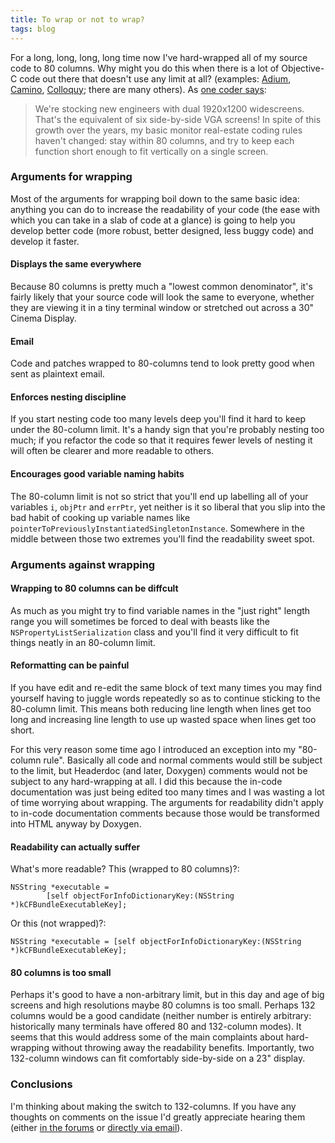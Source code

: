 ```yaml
---
title: To wrap or not to wrap?
tags: blog
---
```


For a long, long, long, long time now I've hard-wrapped all of my source code to 80 columns. Why might you do this when there is a lot of Objective-C code out there that doesn't use any limit at all? (examples: [Adium](http://trac.adiumx.com/browser/trunk/), [Camino](http://bonsai.mozilla.org/rview.cgi?dir=mozilla/camino&cvsroot=/cvsroot&module=default), [Colloquy](http://project.colloquy.info/trac/browser/trunk); there are many others). As [one coder says](http://www.sowbug.org/mt/archives/000192.html):

> We're stocking new engineers with dual 1920x1200 widescreens. That's the equivalent of six side-by-side VGA screens! In spite of this growth over the years, my basic monitor real-estate coding rules haven't changed: stay within 80 columns, and try to keep each function short enough to fit vertically on a single screen.

### Arguments for wrapping

Most of the arguments for wrapping boil down to the same basic idea: anything you can do to increase the readability of your code (the ease with which you can take in a slab of code at a glance) is going to help you develop better code (more robust, better designed, less buggy code) and develop it faster.

#### Displays the same everywhere

Because 80 columns is pretty much a "lowest common denominator", it's fairly likely that your source code will look the same to everyone, whether they are viewing it in a tiny terminal window or stretched out across a 30" Cinema Display.

#### Email

Code and patches wrapped to 80-columns tend to look pretty good when sent as plaintext email.

#### Enforces nesting discipline

If you start nesting code too many levels deep you'll find it hard to keep under the 80-column limit. It's a handy sign that you're probably nesting too much; if you refactor the code so that it requires fewer levels of nesting it will often be clearer and more readable to others.

#### Encourages good variable naming habits

The 80-column limit is not so strict that you'll end up labelling all of your variables `i`, `objPtr` and `errPtr`, yet neither is it so liberal that you slip into the bad habit of cooking up variable names like `pointerToPreviouslyInstantiatedSingletonInstance`. Somewhere in the middle between those two extremes you'll find the readability sweet spot.

### Arguments against wrapping

#### Wrapping to 80 columns can be diffcult

As much as you might try to find variable names in the "just right" length range you will sometimes be forced to deal with beasts like the `NSPropertyListSerialization` class and you'll find it very difficult to fit things neatly in an 80-column limit.

#### Reformatting can be painful

If you have edit and re-edit the same block of text many times you may find yourself having to juggle words repeatedly so as to continue sticking to the 80-column limit. This means both reducing line length when lines get too long and increasing line length to use up wasted space when lines get too short.

For this very reason some time ago I introduced an exception into my "80-column rule". Basically all code and normal comments would still be subject to the limit, but Headerdoc (and later, Doxygen) comments would not be subject to any hard-wrapping at all. I did this because the in-code documentation was just being edited too many times and I was wasting a lot of time worrying about wrapping. The arguments for readability didn't apply to in-code documentation comments because those would be transformed into HTML anyway by Doxygen.

#### Readability can actually suffer

What's more readable? This (wrapped to 80 columns)?:

    NSString *executable =
            [self objectForInfoDictionaryKey:(NSString *)kCFBundleExecutableKey];

Or this (not wrapped)?:

    NSString *executable = [self objectForInfoDictionaryKey:(NSString *)kCFBundleExecutableKey];

#### 80 columns is too small

Perhaps it's good to have a non-arbitrary limit, but in this day and age of big screens and high resolutions maybe 80 columns is too small. Perhaps 132 columns would be a good candidate (neither number is entirely arbitrary: historically many terminals have offered 80 and 132-column modes). It seems that this would address some of the main complaints about hard-wrapping without throwing away the readability benefits. Importantly, two 132-column windows can fit comfortably side-by-side on a 23" display.

### Conclusions

I'm thinking about making the switch to 132-columns. If you have any thoughts on comments on the issue I'd greatly appreciate hearing them (either [in the forums](http://wincent.com/a/support/forums/postlist.php?Cat=0&Board=lounge) or [directly via email](http://wincent.com/a/contact/mail/)).
